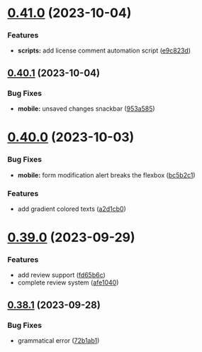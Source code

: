 # [0.41.0](https://github.com/onesoft-sudo/sudobot-dashboard/compare/v0.40.1...v0.41.0) (2023-10-04)


### Features

* **scripts:** add license comment automation script ([e9c823d](https://github.com/onesoft-sudo/sudobot-dashboard/commit/e9c823dcd03295fee4156d75ffaaa5aae16762e6))



## [0.40.1](https://github.com/onesoft-sudo/sudobot-dashboard/compare/v0.40.0...v0.40.1) (2023-10-04)


### Bug Fixes

* **mobile:** unsaved changes snackbar ([953a585](https://github.com/onesoft-sudo/sudobot-dashboard/commit/953a5853f9e0d60ac9c55619c40112c4b0aca50c))



# [0.40.0](https://github.com/onesoft-sudo/sudobot-dashboard/compare/v0.39.0...v0.40.0) (2023-10-03)


### Bug Fixes

* **mobile:** form modification alert breaks the flexbox ([bc5b2c1](https://github.com/onesoft-sudo/sudobot-dashboard/commit/bc5b2c1c6a576bc52f6a2391b2ed55b7954348ed))


### Features

* add gradient colored texts ([a2d1cb0](https://github.com/onesoft-sudo/sudobot-dashboard/commit/a2d1cb0ca4c391ee8a47b86af6733628fdf8b786))



# [0.39.0](https://github.com/onesoft-sudo/sudobot-dashboard/compare/v0.38.1...v0.39.0) (2023-09-29)


### Features

* add review support ([fd65b6c](https://github.com/onesoft-sudo/sudobot-dashboard/commit/fd65b6c3150d102ec12491b80b880e8ed7b481e7))
* complete review system ([afe1040](https://github.com/onesoft-sudo/sudobot-dashboard/commit/afe104086c38fa0b63cc1666223a941b528b29ea))



## [0.38.1](https://github.com/onesoft-sudo/sudobot-dashboard/compare/v0.38.0...v0.38.1) (2023-09-28)


### Bug Fixes

* grammatical error ([72b1ab1](https://github.com/onesoft-sudo/sudobot-dashboard/commit/72b1ab1ba414a5de49312410369d98f5d79e5155))




